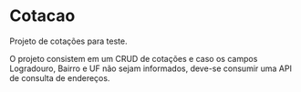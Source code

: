 # Cotacao
Projeto de cotações para teste.

O projeto consistem em um CRUD de cotações e caso os campos Logradouro, Bairro e UF não sejam informados, deve-se consumir uma API de
consulta de endereços.
